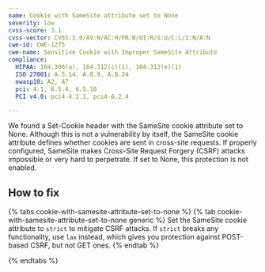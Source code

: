 ```yaml
---
name: Cookie with SameSite attribute set to None
severity: low
cvss-score: 3.1
cvss-vector: CVSS:3.0/AV:N/AC:H/PR:N/UI:R/S:U/C:L/I:N/A:N
cwe-id: CWE-1275
cwe-name: Sensitive Cookie with Improper SameSite Attribute
compliance:
  HIPAA: 164.306(a), 164.312(c)(1), 164.312(e)(1)
  ISO 27001: A.5.14, A.8.9, A.8.24
  owasp10: A2, A7
  pci: 4.1, 6.5.4, 6.5.10
  PCI v4.0: pci4-4.2.1, pci4-6.2.4

---            
```


We found a Set-Cookie header with the SameSite cookie attribute set to None. Although this is not a vulnerability by itself, the SameSite cookie attribute defines whether cookies are sent in cross-site requests. If properly configured, SameSite makes Cross-Site Request Forgery (CSRF) attacks impossible or very hard to perpetrate. If set to None, this protection is not enabled.

## How to fix

{% tabs cookie-with-samesite-attribute-set-to-none %}
{% tab cookie-with-samesite-attribute-set-to-none generic %}
Set the SameSite cookie attribute to `strict` to mitigate CSRF attacks. If `strict` breaks any functionality, use `lax` instead, which gives you protection against POST-based CSRF, but not GET ones.
{% endtab %}

{% endtabs %}
